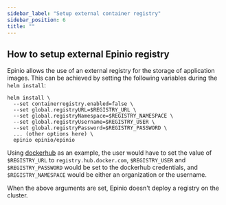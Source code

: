 ```yaml
---
sidebar_label: "Setup external container registry"
sidebar_position: 6
title: ""
---
```


## How to setup external Epinio registry

Epinio allows the use of an external registry for the storage of application images.  This can be achieved by setting the following variables during the `helm install`:

```
helm install \
  --set containerregistry.enabled=false \
  --set global.registryURL=$REGISTRY_URL \
  --set global.registryNamespace=$REGISTRY_NAMESPACE \
  --set global.registryUsername=$REGISTRY_USER \
  --set global.registryPassword=$REGISTRY_PASSWORD \
  ... (other options here) \
  epinio epinio/epinio
```

Using [dockerhub](https://hub.docker.com/) as an example, the user would have to set the value of `$REGISTRY_URL` to `registry.hub.docker.com`, `$REGISTRY_USER` and `$REGISTRY_PASSWORD` would be set to the dockerhub credentials, and `$REGISTRY_NAMESPACE` would be either an organization or the username.

When the above arguments are set, Epinio doesn't deploy a registry on the cluster.
